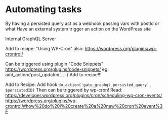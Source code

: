 # Automating tasks

By having a persisted query act as a webhook
    passing vars with postId or what
Have an external system trigger an action on the WordPress site

Internal GraphQL Server



Add to recipe: "Using WP-Cron"
    also: https://wordpress.org/plugins/wp-crontrol/

Can be triggered using plugin "Code Snippets"
    https://wordpress.org/plugins/code-snippets/
eg:
    add_action('post_updated', ...)
Add to recipe!!!



Add to Recipe:
    Add hook `do_action('gato_graphql_persisted_query', $persistedID)`
        Then can be triggered by wp-cron!
        Read:
            https://developer.wordpress.org/plugins/cron/scheduling-wp-cron-events/
            https://wordpress.org/plugins/wp-crontrol/#how%20do%20i%20create%20a%20new%20cron%20event%3F
